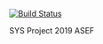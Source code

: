 [![Build Status](https://travis-ci.com/fred8728/sys_2019.svg?branch=master)](https://travis-ci.com/fred8728/sys_2019)

SYS Project 2019 ASEF
